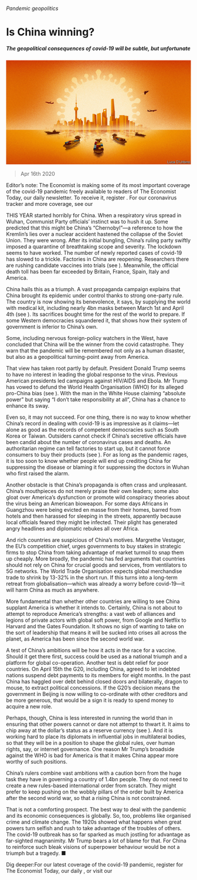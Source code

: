 ###### Pandemic geopolitics

# Is China winning? 

##### The geopolitical consequences of covid-19 will be subtle, but unfortunate 

![image](images/20200418_LDD001_0.jpg) 

> Apr 16th 2020 

Editor’s note: The Economist is making some of its most important coverage of the covid-19 pandemic freely available to readers of The Economist Today, our daily newsletter. To receive it, register . For our coronavirus tracker and more coverage, see our 

THIS YEAR started horribly for China. When a respiratory virus spread in Wuhan, Communist Party officials’ instinct was to hush it up. Some predicted that this might be China’s “Chernobyl”—a reference to how the Kremlin’s lies over a nuclear accident hastened the collapse of the Soviet Union. They were wrong. After its initial bungling, China’s ruling party swiftly imposed a quarantine of breathtaking scope and severity. The lockdown seems to have worked. The number of newly reported cases of covid-19 has slowed to a trickle. Factories in China are reopening. Researchers there are rushing candidate vaccines into trials (see ). Meanwhile, the official death toll has been far exceeded by Britain, France, Spain, Italy and America.

China hails this as a triumph. A vast propaganda campaign explains that China brought its epidemic under control thanks to strong one-party rule. The country is now showing its benevolence, it says, by supplying the world with medical kit, including nearly 4bn masks between March 1st and April 4th (see ). Its sacrifices bought time for the rest of the world to prepare. If some Western democracies squandered it, that shows how their system of government is inferior to China’s own.


Some, including nervous foreign-policy watchers in the West, have concluded that China will be the winner from the covid catastrophe. They warn that the pandemic will be remembered not only as a human disaster, but also as a geopolitical turning-point away from America.

That view has taken root partly by default. President Donald Trump seems to have no interest in leading the global response to the virus. Previous American presidents led campaigns against HIV/AIDS and Ebola. Mr Trump has vowed to defund the World Health Organisation (WHO) for its alleged pro-China bias (see ). With the man in the White House claiming “absolute power” but saying “I don’t take responsibility at all”, China has a chance to enhance its sway.

Even so, it may not succeed. For one thing, there is no way to know whether China’s record in dealing with covid-19 is as impressive as it claims—let alone as good as the records of competent democracies such as South Korea or Taiwan. Outsiders cannot check if China’s secretive officials have been candid about the number of coronavirus cases and deaths. An authoritarian regime can tell factories to start up, but it cannot force consumers to buy their products (see ). For as long as the pandemic rages, it is too soon to know whether people will end up crediting China for suppressing the disease or blaming it for suppressing the doctors in Wuhan who first raised the alarm.

Another obstacle is that China’s propaganda is often crass and unpleasant. China’s mouthpieces do not merely praise their own leaders; some also gloat over America’s dysfunction or promote wild conspiracy theories about the virus being an American bioweapon. For some days Africans in Guangzhou were being evicted en masse from their homes, barred from hotels and then harassed for sleeping in the streets, apparently because local officials feared they might be infected. Their plight has generated angry headlines and diplomatic rebukes all over Africa.

And rich countries are suspicious of China’s motives. Margrethe Vestager, the EU’s competition chief, urges governments to buy stakes in strategic firms to stop China from taking advantage of market turmoil to snap them up cheaply. More broadly, the pandemic has fed arguments that countries should not rely on China for crucial goods and services, from ventilators to 5G networks. The World Trade Organisation expects global merchandise trade to shrink by 13-32% in the short run. If this turns into a long-term retreat from globalisation—which was already a worry before covid-19—it will harm China as much as anywhere.

More fundamental than whether other countries are willing to see China supplant America is whether it intends to. Certainly, China is not about to attempt to reproduce America’s strengths: a vast web of alliances and legions of private actors with global soft power, from Google and Netflix to Harvard and the Gates Foundation. It shows no sign of wanting to take on the sort of leadership that means it will be sucked into crises all across the planet, as America has been since the second world war.

A test of China’s ambitions will be how it acts in the race for a vaccine. Should it get there first, success could be used as a national triumph and a platform for global co-operation. Another test is debt relief for poor countries. On April 15th the G20, including China, agreed to let indebted nations suspend debt payments to its members for eight months. In the past China has haggled over debt behind closed doors and bilaterally, dragon to mouse, to extract political concessions. If the G20’s decision means the government in Beijing is now willing to co-ordinate with other creditors and be more generous, that would be a sign it is ready to spend money to acquire a new role.

Perhaps, though, China is less interested in running the world than in ensuring that other powers cannot or dare not attempt to thwart it. It aims to chip away at the dollar’s status as a reserve currency (see ). And it is working hard to place its diplomats in influential jobs in multilateral bodies, so that they will be in a position to shape the global rules, over human rights, say, or internet governance. One reason Mr Trump’s broadside against the WHO is bad for America is that it makes China appear more worthy of such positions.

China’s rulers combine vast ambitions with a caution born from the huge task they have in governing a country of 1.4bn people. They do not need to create a new rules-based international order from scratch. They might prefer to keep pushing on the wobbly pillars of the order built by America after the second world war, so that a rising China is not constrained.

That is not a comforting prospect. The best way to deal with the pandemic and its economic consequences is globally. So, too, problems like organised crime and climate change. The 1920s showed what happens when great powers turn selfish and rush to take advantage of the troubles of others. The covid-19 outbreak has so far sparked as much jostling for advantage as far-sighted magnanimity. Mr Trump bears a lot of blame for that. For China to reinforce such bleak visions of superpower behaviour would be not a triumph but a tragedy. ■

Dig deeper:For our latest coverage of the covid-19 pandemic, register for The Economist Today, our daily , or visit our 


